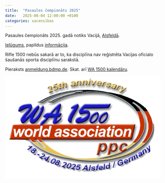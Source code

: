 ```yaml
---
title:  "Pasaules čempionāts 2025"
date:   2025-06-04 12:00:00 +0100
categories: sacensības
---
```

Pasaules čempionāts 2025. gadā notiks Vacijā, [Alsfeldā](https://maps.app.goo.gl/J36Bag3upoqv7LpH6).

[Ielūgums](/assets/invites/invitation-world-2025.pdf), papildus [informācija](/assets/invites/information-world-2025.pdf).

Rifle 1500 nebūs sakarā ar to, ka disciplīna nav reģistrēta Vacijas oficialo šaušanās sporta disciplīnu sarakstā.

Pieraksts [anmeldung.bdmp.de](https://anmeldung.bdmp.de/). Skat. arī [WA 1500 kalendāru](https://wa1500.org/competitions.php).

![WA 1500 championship 2025 logo](/assets/images/wa1500-championships-2025-germany.png)
